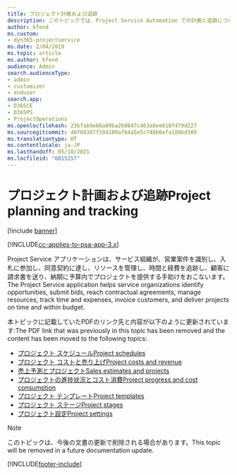 ```yaml
---
title: プロジェクト計画および追跡
description: このトピックでは、Project Service Automation での計画と追跡についての情報へのリンクを提供します。
author: kfend
ms.custom:
- dyn365-projectservice
ms.date: 2/04/2019
ms.topic: article
ms.author: kfend
audience: Admin
search.audienceType:
- admin
- customizer
- enduser
search.app:
- D365CE
- D365PS
- ProjectOperations
ms.openlocfilehash: 23bfab9e68a89ba268847c463a8ee618f479d227
ms.sourcegitcommit: 40f68387f594180af64a5e5c748b6efa188bd300
ms.translationtype: HT
ms.contentlocale: ja-JP
ms.lasthandoff: 05/10/2021
ms.locfileid: "6015157"
---
```

# <a name="project-planning-and-tracking"></a><span data-ttu-id="14b03-103">プロジェクト計画および追跡</span><span class="sxs-lookup"><span data-stu-id="14b03-103">Project planning and tracking</span></span>

[!include [banner](../../includes/psa-now-project-operations.md)]

[!INCLUDE[cc-applies-to-psa-app-3.x](../../includes/cc-applies-to-psa-app-3x.md)]

<span data-ttu-id="14b03-104">Project Service アプリケーションは、サービス組織が、営業案件を識別し、入札に参加し、同意契約に達し、リソースを管理し、時間と経費を追跡し、顧客に請求書を送り、納期に予算内でプロジェクトを提供する手助けをおこないます。</span><span class="sxs-lookup"><span data-stu-id="14b03-104">The Project Service application helps service organizations identify opportunities, submit bids, reach contractual agreements, manage resources, track time and expenses, invoice customers, and deliver projects on time and within budget.</span></span> 

<span data-ttu-id="14b03-105">本トピックに記載していたPDFのリンク先と内容が以下のように更新されています:</span><span class="sxs-lookup"><span data-stu-id="14b03-105">The PDF link that was previously in this topic has been removed and the content has been moved to the following topics:</span></span>

- [<span data-ttu-id="14b03-106">プロジェクト スケジュール</span><span class="sxs-lookup"><span data-stu-id="14b03-106">Project schedules</span></span>](../project-creating.md)
- [<span data-ttu-id="14b03-107">プロジェクト コストと売り上げ</span><span class="sxs-lookup"><span data-stu-id="14b03-107">Project costs and revenue</span></span>](../project-estimating.md)
- [<span data-ttu-id="14b03-108">売上予測とプロジェクト</span><span class="sxs-lookup"><span data-stu-id="14b03-108">Sales estimates and projects</span></span>](../project-leveraging.md)
- [<span data-ttu-id="14b03-109">プロジェクトの進捗状況とコスト消費</span><span class="sxs-lookup"><span data-stu-id="14b03-109">Project progress and cost consumption</span></span>](../project-tracking.md)
- [<span data-ttu-id="14b03-110">プロジェクト テンプレート</span><span class="sxs-lookup"><span data-stu-id="14b03-110">Project templates</span></span>](../project-templates.md)
- [<span data-ttu-id="14b03-111">プロジェクト ステージ</span><span class="sxs-lookup"><span data-stu-id="14b03-111">Project stages</span></span>](../project-stages.md)
- [<span data-ttu-id="14b03-112">プロジェクト設定</span><span class="sxs-lookup"><span data-stu-id="14b03-112">Project settings</span></span>](../project-settings.md)

> [!NOTE]
> <span data-ttu-id="14b03-113">このトピックは、今後の文書の更新で削除される場合があります。</span><span class="sxs-lookup"><span data-stu-id="14b03-113">This topic will be removed in a future documentation update.</span></span> 


[!INCLUDE[footer-include](../../includes/footer-banner.md)]
